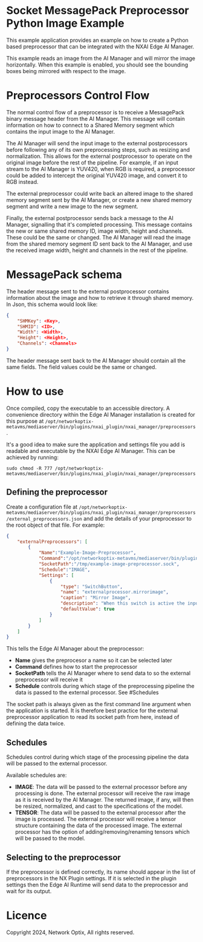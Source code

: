 Socket MessagePack Preprocessor Python Image Example
=========================

This example application provides an example on how to create a Python based preprocessor that can be integrated with the NXAI Edge AI Manager.

This example reads an image from the AI Manager and will mirror the image horizontally. When this example is enabled, you should see the bounding boxes being mirrored with respect to the image.

# Preprocessors Control Flow

The normal control flow of a preprocessor is to receive a MessagePack binary message header from the AI Manager. This message will contain information on how to connect to a Shared Memory segment which contains the input image to the AI Manager.

The AI Manager will send the input image to the external postprocessors before following any of its own preprocessing steps, such as resizing and normalization. This allows for the external postprocessor to operate on the original image before the rest of the pipeline. 
For example, if an input stream to the AI Manager is YUV420, when RGB is required, a preprocessor could be added to intercept the original YUV420 image, and convert it to RGB instead.

The external preprocessor could write back an altered image to the shared memory segment sent by the AI Manager, or create a new shared memory segment and write a new image to the new segment. 

Finally, the external postprocessor sends back a message to the AI Manager, signalling that it's completed processing. This message contains the new or same shared memory ID, image width, height and channels. These could be the same or changed. The AI Manager will read the image from the shared memory segment ID sent back to the AI Manager, and use the received image width, height and channels in the rest of the pipeline.

# MessagePack schema

The header message sent to the external postprocessor contains information about the image and how to retrieve it through shared memory. In Json, this schema would look like:

```json
{
    "SHMKey": <Key>,
    "SHMID": <ID>,
    "Width": <Width>,
    "Height": <Height>,
    "Channels": <Channels>
}
```

The header message sent back to the AI Manager should contain all the same fields. The field values could be the same or changed.

# How to use

Once compiled, copy the executable to an accessible directory. A convenience directory within the Edge AI Manager installation is created for this purpose at `/opt/networkoptix-metavms/mediaserver/bin/plugins/nxai_plugin/nxai_manager/preprocessors`.

It's a good idea to make sure the application and settings file you add is readable and executable by the NXAI Edge AI Manager. This can be achieved by running:

```
sudo chmod -R 777 /opt/networkoptix-metavms/mediaserver/bin/plugins/nxai_plugin/nxai_manager/preprocessors
```

## Defining the preprocessor

Create a configuration file at `/opt/networkoptix-metavms/mediaserver/bin/plugins/nxai_plugin/nxai_manager/preprocessors/external_preprocessors.json` and add the details of your preprocessor to the root object of that file. For example: 

``` json
{
    "externalPreprocessors": [
        {
            "Name":"Example-Image-Preprocessor",
            "Command":"/opt/networkoptix-metavms/mediaserver/bin/plugins/nxai_plugin/nxai_manager/preprocessors/preprocessor-python-image-example",
            "SocketPath":"/tmp/example-image-preprocessor.sock",
            "Schedule":"IMAGE",
            "Settings": [
                {
                    "type": "SwitchButton",
                    "name": "externalprocessor.mirrorimage",
                    "caption": "Mirror Image",
                    "description": "When this switch is active the input image to the AI Manager will be mirrored.",
                    "defaultValue": true
                }
            ]
        }
    ]
}
```

This tells the Edge AI Manager about the preprocessor:
- **Name** gives the preprocesor a name so it can be selected later
- **Command** defines how to start the preprocessor
- **SocketPath** tells the AI Manager where to send data to so the external preprocessor will receive it
- **Schedule** controls during which stage of the preprocessing pipeline the data is passed to the external processor. See #Schedules

The socket path is always given as the first command line argument when the application is started. It is therefore best practice for the external preprocessor application to read its socket path from here, instead of defining the data twice.

## Schedules

Schedules control during which stage of the processing pipeline the data will be passed to the external processor.

Available schedules are:

- **IMAGE**: The data will be passed to the external processor before any processing is done. The external processor will receive the raw image as it is received by the AI Manager. 
The returned image, if any, will then be resized, normalized, and cast to the specifications of the model.
- **TENSOR**: The data will be passed to the external processor after the image is processed. The external processor will receive a tensor structure containing the data of the processed image. 
The external processor has the option of adding/removing/renaming tensors which will be passed to the model.

## Selecting to the preprocessor

If the preprocessor is defined correctly, its name should appear in the list of preprocessors in the NX Plugin settings. If it is selected in the plugin settings then the Edge AI Runtime will send data to the preprocessor and wait for its output.

# Licence

Copyright 2024, Network Optix, All rights reserved.